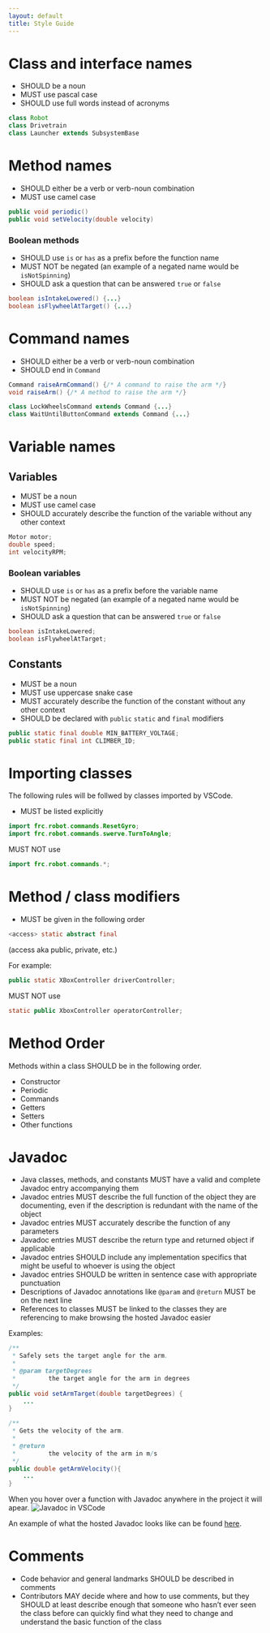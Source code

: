 ```yaml
---
layout: default
title: Style Guide
---
```


# Class and interface names

* SHOULD be a noun
* MUST use pascal case
* SHOULD use full words instead of acronyms

```java
class Robot
class Drivetrain
class Launcher extends SubsystemBase
```

# Method names

* SHOULD either be a verb or verb-noun combination
* MUST use camel case

```java
public void periodic()
public void setVelocity(double velocity)
```

### Boolean methods

* SHOULD use `is` or `has` as a prefix before the function name
* MUST NOT be negated (an example of a negated name would be `isNotSpinning`)
* SHOULD ask a question that can be answered `true` or `false`

``` java
boolean isIntakeLowered() {...}
boolean isFlywheelAtTarget() {...}
```

# Command names

* SHOULD either be a verb or verb-noun combination
* SHOULD end in `Command`

``` java
Command raiseArmCommand() {/* A command to raise the arm */}
void raiseArm() {/* A method to raise the arm */}

class LockWheelsCommand extends Command {...}
class WaitUntilButtonCommand extends Command {...}
```

# Variable names

## Variables

* MUST be a noun
* MUST use camel case
* SHOULD accurately describe the function of the variable without any other context

```java
Motor motor;
double speed;
int velocityRPM;
```

### Boolean variables

* SHOULD use `is` or `has` as a prefix before the variable name
* MUST NOT be negated (an example of a negated name would be `isNotSpinning`)
* SHOULD ask a question that can be answered `true` or `false`

``` java
boolean isIntakeLowered;
boolean isFlywheelAtTarget;
```

## Constants

* MUST be a noun
* MUST use uppercase snake case
* MUST accurately describe the function of the constant without any other context
* SHOULD be declared with `public` `static` and `final` modifiers

```java
public static final double MIN_BATTERY_VOLTAGE;
public static final int CLIMBER_ID;
```

# Importing classes
The following rules will be follwed by classes imported by VSCode. 
* MUST be listed explicitly

```java
import frc.robot.commands.ResetGyro;
import frc.robot.commands.swerve.TurnToAngle;
```

MUST NOT use

```java
import frc.robot.commands.*;
```

# Method / class modifiers

* MUST be given in the following order

```java
<access> static abstract final
```
(access aka public, private, etc.)

For example: 
```java
public static XBoxController driverController;
```

MUST NOT use

```java
static public XboxController operatorController;
```

# Method Order
Methods within a class SHOULD be in the following order.
- Constructor
- Periodic
- Commands
- Getters
- Setters
- Other functions

# Javadoc

* Java classes, methods, and constants MUST have a valid and complete Javadoc entry accompanying them
* Javadoc entries MUST describe the full function of the object they are documenting, even if the description is redundant with the name of the object
* Javadoc entries MUST accurately describe the function of any parameters
* Javadoc entries MUST describe the return type and returned object if applicable
* Javadoc entries SHOULD include any implementation specifics that might be useful to whoever is using the object
* Javadoc entries SHOULD be written in sentence case with appropriate punctuation
* Descriptions of Javadoc annotations like `@param` and `@return` MUST be on the next line
* References to classes MUST be linked to the classes they are referencing to make browsing the hosted Javadoc easier

Examples:
```java
/**
 * Safely sets the target angle for the arm.
 * 
 * @param targetDegrees
 *         the target angle for the arm in degrees
 */
public void setArmTarget(double targetDegrees) {
	...
}
```
```java
/**
 * Gets the velocity of the arm.
 *
 * @return
 *         the velocity of the arm in m/s
 */
public double getArmVelocity(){
	...
}
```
When you hover over a function with Javadoc anywhere in the project it will apear. 
![Javadoc in VSCode](/code-standards/assets/images/javadoc-vscode.png)

An example of what the hosted Javadoc looks like can be found [here](https://roboblazers7617.github.io/2025Robot/).

# Comments

* Code behavior and general landmarks SHOULD be described in comments
* Contributors MAY decide where and how to use comments, but they SHOULD at least describe enough that someone who hasn’t ever seen the class before can quickly find what they need to change and understand the basic function of the class
